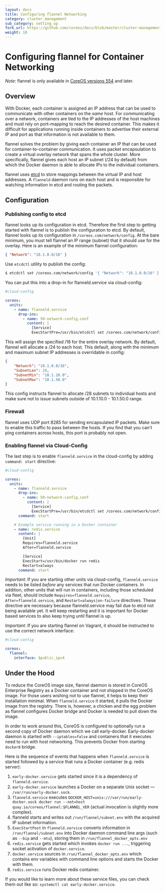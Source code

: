 ```yaml
---
layout: docs
title: Configuring flannel Networking
category: cluster_management
sub_category: setting_up
fork_url: https://github.com/coreos/docs/blob/master/cluster-management/setup/flannel-config/index.md
weight: 10
---
```


# Configuring flannel for Container Networking

*Note*: flannel is only available in [CoreOS versions 554]({{site.baseurl}}/releases/#554.0.0) and later.

## Overview

With Docker, each container is assigned an IP address that can be used to communicate with other containers on the _same_ host.
For communicating over a network, containers are tied to the IP addresses of the host machines and must rely on port-mapping to reach the desired container.
This makes it difficult for applications running inside containers to advertise their external IP and port as that information is not available to them.

flannel solves the problem by giving each container an IP that can be used for container-to-container communication. It uses packet encapsulation
to create a virtual overlay network that spans the whole cluster. More specifically, flannel gives each host an IP subnet (/24 by default) from which the
Docker daemon is able to allocate IPs to the individual containers.

flannel uses [etcd](https://coreos.com/using-coreos/etcd/) to store mappings between the virtual IP and host addresses. A `flanneld` daemon runs on each
host and is responsible for watching information in etcd and routing the packets.

## Configuration

### Publishing config to etcd
flannel looks up its configuration in etcd. Therefore the first step to getting started with flannel is to publish the configuration to etcd.
By default, flannel looks up its configuration in `/coreos.com/network/config`. At the bare minimum, you must tell flannel an IP range (subnet) that
it should use for the overlay. Here is an example of the minimum flannel configuration:

```json
{ "Network": "10.1.0.0/16" }
```

Use `etcdctl` utility to publish the config:

```bash
$ etcdctl set /coreos.com/network/config '{ "Network": "10.1.0.0/16" }'
```

You can put this into a drop-in for flanneld.service via cloud-config:

```yaml
#cloud-config

coreos:
  units:
    - name: flanneld.service
      drop-ins:
        - name: 50-network-config.conf
          content: |
            [Service]
            ExecStartPre=/usr/bin/etcdctl set /coreos.com/network/config '{ "Network": "10.1.0.0/16" }'
```

This will assign the specified /16 for the entire overlay network. By default, flannel will allocate a /24 to each host. This default, along with the
minimum and maximum subnet IP addresses is overridable in config:

```json
{
	"Network": "10.1.0.0/16",
	"SubnetLen": 28,
	"SubnetMin": "10.1.10.0",
	"SubnetMax": "10.1.50.0"
}
```

This config instructs flannel to allocate /28 subnets to individual hosts and make sure not to issue subnets outside of 10.1.10.0 - 10.1.50.0 range.

### Firewall

flannel uses UDP port 8285 for sending encapsulated IP packets. Make sure to enable this traffic to pass between the hosts. If you find that you can't ping containers across hosts, this port is probably not open.

### Enabling flannel via Cloud-Config
The last step is to enable `flanneld.service` in the cloud-config by adding `command: start` directive:

```yaml
#cloud-config

coreos:
  units:
    - name: flanneld.service
      drop-ins:
        - name: 50-network-config.conf
          content: |
            [Service]
            ExecStartPre=/usr/bin/etcdctl set /coreos.com/network/config '{ "Network": "10.1.0.0/16" }'
      command: start

    # Example service running in a Docker container
    - name: redis.service
      content: |
        [Unit]
        Requires=flanneld.service
        After=flanneld.service

        [Service]
        ExecStart=/usr/bin/docker run redis
        Restart=always
      command: start
```

*Important*: If you are starting other units via cloud-config, `flanneld.service` needs to be listed _before_ any services that run Docker containers.
In addition, other units that will run in containers, including those scheduled via fleet, should include `Requires=flanneld.service`, `After=flanneld.service`, and `Restart=always|on-failure` directives.
These directive are necessary because flanneld.service may fail due to etcd not being available yet. It will keep restarting and it is important for Docker based services to also keep trying until flannel is up.

*Important*: If you are starting flannel on Vagrant, it should be instructed to use the correct network interface:

```yaml
#cloud-config

coreos:
  flannel:
    interface: $public_ipv4
```

## Under the Hood
To reduce the CoreOS image size, flannel daemon is stored in CoreOS Enterprise Registry as a Docker container and not shipped in the CoreOS image.
For those users wishing not to use flannel, it helps to keep their installation minimal. When `flanneld.service` it started, it pulls the Docker image
from the registry. There is, however, a chicken and the egg problem as flannel configures Docker bridge and Docker is needed to pull down the image.

In order to work around this, CoreOS is configured to optionally run a second copy of Docker daemon which we call early-docker. Early-docker daemon
is started with `--iptables=false` and containers that it executes need to run with host networking. This prevents Docker from starting `docker0` bridge.

Here is the sequence of events that happens when `flanneld.service` is started followed by a service that runs a Docker container (e.g. redis server):

1. `early-docker.service` gets started since it is a dependency of `flanneld.service`.
2. `early-docker.service` launches a Docker on a separate Unix socket &mdash; `/var/run/early-docker.sock`.
3. `flanneld.service` executes `DOCKER_HOST=unix:///var/run/early-docker.sock docker run --net=host quay.io/coreos/flannel:$FLANNEL_VER` (actual invocation is slightly more complex).
4. flanneld starts and writes out `/run/flannel/subnet.env` with the acquired IP subnet information.
5. `ExecStartPost` in `flanneld.service` converts information in `/run/flannel/subnet.env` into Docker daemon command line args (such as `--bip` and `--mtu`),
storing them in `/run/flannel_docker_opts.env`
6. `redis.service` gets started which invokes `docker run ...`, triggering socket activation of `docker.service`.
7. `docker.service` sources in `/run/flannel_docker_opts.env` which contains env variables with command line options and starts the Docker with them.
8. `redis.service` runs Docker redis container.

If you would like to learn more about these service files, you can check them out like so: `systemctl cat early-docker.service`.
